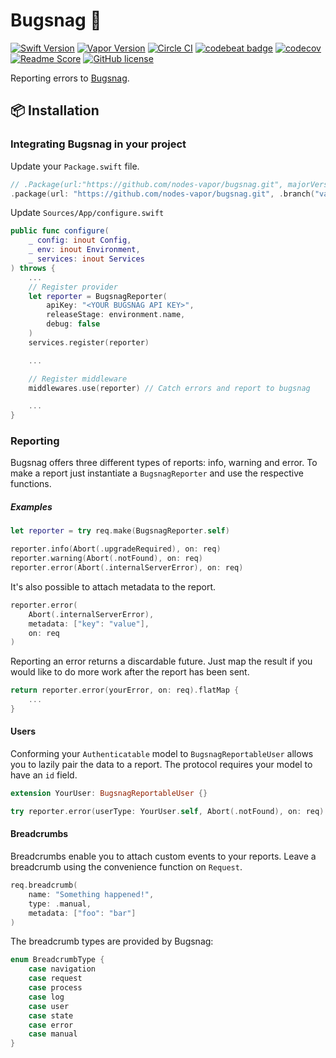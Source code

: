 # Bugsnag 🐛
[![Swift Version](https://img.shields.io/badge/Swift-4-brightgreen.svg)](http://swift.org)
[![Vapor Version](https://img.shields.io/badge/Vapor-3-F6CBCA.svg)](http://vapor.codes)
[![Circle CI](https://circleci.com/gh/nodes-vapor/bugsnag/tree/master.svg?style=shield)](https://circleci.com/gh/nodes-vapor/bugsnag)
[![codebeat badge](https://codebeat.co/badges/e93cc2d5-7365-4916-bc92-3f6bb39b18f4)](https://codebeat.co/projects/github-com-nodes-vapor-bugsnag-master)
[![codecov](https://codecov.io/gh/nodes-vapor/bugsnag/branch/master/graph/badge.svg)](https://codecov.io/gh/nodes-vapor/bugsnag)
[![Readme Score](http://readme-score-api.herokuapp.com/score.svg?url=https://github.com/nodes-vapor/bugsnag)](http://clayallsopp.github.io/readme-score?url=https://github.com/nodes-vapor/bugsnag)
[![GitHub license](https://img.shields.io/badge/license-MIT-blue.svg)](https://raw.githubusercontent.com/nodes-vapor/bugsnag/master/LICENSE)

Reporting errors to [Bugsnag](https://www.bugsnag.com/).

## 📦 Installation

### Integrating Bugsnag in your project

Update your `Package.swift` file.

```swift
// .Package(url:"https://github.com/nodes-vapor/bugsnag.git", majorVersion: 3)
.package(url: "https://github.com/nodes-vapor/bugsnag.git", .branch("vapor-3"))
```

Update `Sources/App/configure.swift`

```swift
public func configure(
    _ config: inout Config,
    _ env: inout Environment,
    _ services: inout Services
) throws {
    ...
    // Register provider
    let reporter = BugsnagReporter(
        apiKey: "<YOUR BUGSNAG API KEY>",
        releaseStage: environment.name,
        debug: false
    )
    services.register(reporter)

    ...

    // Register middleware
    middlewares.use(reporter) // Catch errors and report to bugsnag

    ...
}
```

### Reporting
Bugsnag offers three different types of reports: info, warning and error. To make a report just instantiate a `BugsnagReporter` and use the respective functions.

##### Examples
```swift
let reporter = try req.make(BugsnagReporter.self)

reporter.info(Abort(.upgradeRequired), on: req)
reporter.warning(Abort(.notFound), on: req)
reporter.error(Abort(.internalServerError), on: req)
```

It's also possible to attach metadata to the report.
```swift
reporter.error(
    Abort(.internalServerError),
    metadata: ["key": "value"],
    on: req
)
```

Reporting an error returns a discardable future. Just map the result if you would like to do more work after the report has been sent.

```swift
return reporter.error(yourError, on: req).flatMap {
    ...
}
```

#### Users
Conforming your `Authenticatable` model to `BugsnagReportableUser` allows you to lazily pair the data to a report. The protocol requires your model to have an `id` field.

```swift
extension YourUser: BugsnagReportableUser {}

try reporter.error(userType: YourUser.self, Abort(.notFound), on: req)
```

#### Breadcrumbs
Breadcrumbs enable you to attach custom events to your reports. Leave a breadcrumb using the convenience function on `Request`.

```swift
req.breadcrumb(
    name: "Something happened!",
    type: .manual,
    metadata: ["foo": "bar"]
)
```

The breadcrumb types are provided by Bugsnag:
```swift
enum BreadcrumbType {
    case navigation
    case request
    case process
    case log
    case user
    case state
    case error
    case manual
}